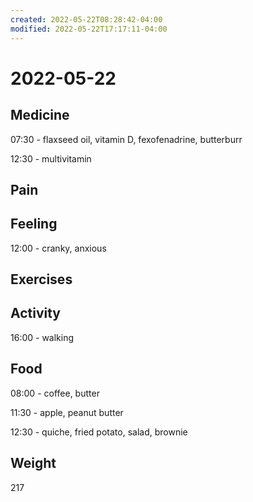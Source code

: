 ```yaml
---
created: 2022-05-22T08:28:42-04:00
modified: 2022-05-22T17:17:11-04:00
---
```


# 2022-05-22

## Medicine

07:30 - flaxseed oil, vitamin D, fexofenadrine, butterburr

12:30 - multivitamin


## Pain


## Feeling

12:00 - cranky, anxious


## Exercises


## Activity

16:00 - walking


## Food

08:00 - coffee, butter

11:30 - apple, peanut butter

12:30 - quiche, fried potato, salad, brownie


## Weight

217
